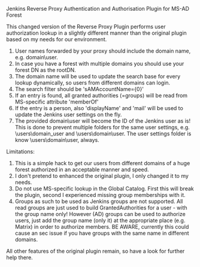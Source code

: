 Jenkins Reverse Proxy Authentication and Authorisation Plugin for MS-AD Forest

This changed version of the Reverse Proxy Plugin performs user authorization lookup in a slightly different manner
than the original plugin based on my needs for our environment.

1. User names forwarded by your proxy should include the domain name, e.g. domain\user.
2. In case you have a forest with multiple domains you should use your forest DN as the rootDN.
3. The domain name will be used to update the search base for every lookup dynamically, so users from different
   domains can login.
4. The search filter should be 'sAMAccountName={0}'
5. If an entry is found, all granted authorities (=groups) will be read from MS-specific attribute 'memberOf'
6. If the entry is a person, also 'displayName' and 'mail' will be used to update the Jenkins user settings on the fly.
7. The provided domain\user will become the ID of the Jenkins user as is! This is done to prevent multiple folders
   for the same user settings, e.g. \users\domain_user and \users\domain\user.
   The user settings folder is know \users\domain\user, always.

Limitations:

1. This is a simple hack to get our users from different domains of a huge forest authorized
   in an acceptable manner and speed.
2. I don't pretend to enhanced the original plugin, I only changed it to my needs.
3. Do not use MS-specific lookup in the Global Catalog. First this will break the plugin, second I experienced
   missing group memberships with it.
4. Groups as such to be used as Jenkins groups are not supported. All read groups are just used to build
   GrantedAuthorities for a user - with the group name only! However (AD) groups can be used to authorize users,
   just add the group name (only it) at the appropriate place (e.g. Matrix) in order to authorize members.
   BE AWARE, currently this could cause an sec issue if you have groups with the same name in different domains.

All other features of the original plugin remain, so have a look for further help there.
